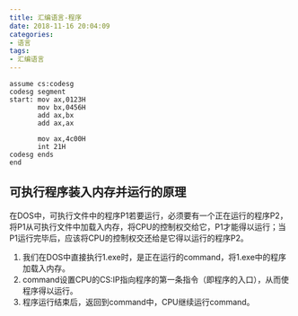 ```yaml
---
title: 汇编语言-程序
date: 2018-11-16 20:04:09
categories:
- 语言
tags:
- 汇编语言
---
```


```
assume cs:codesg
codesg segment
start: mov ax,0123H
       mov bx,0456H
       add ax,bx
       add ax,ax

       mov ax,4c00H
       int 21H
codesg ends
end
```

## 可执行程序装入内存并运行的原理
在DOS中，可执行文件中的程序P1若要运行，必须要有一个正在运行的程序P2，将P1从可执行文件中加载入内存，将CPU的控制权交给它，P1才能得以运行；当P1运行完毕后，应该将CPU的控制权交还给是它得以运行的程序P2。

1. 我们在DOS中直接执行1.exe时，是正在运行的command，将1.exe中的程序加载入内存。
2. command设置CPU的CS:IP指向程序的第一条指令（即程序的入口），从而使程序得以运行。
3. 程序运行结束后，返回到command中，CPU继续运行command。
